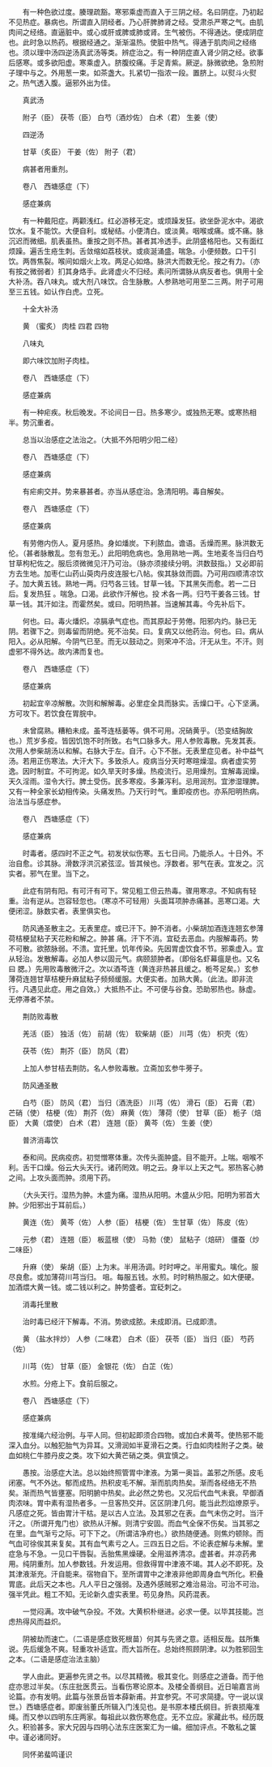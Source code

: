 <!-- { "loadSidebar": true } -->
　　有一种色欲过度。腠理疏豁。寒邪乘虚而直入于三阴之经。名曰阴症。乃初起不见热症。暴病也。所谓直入阴经者。乃心肝脾肺肾之经。受肃杀严寒之气。由肌肉间之经络。直逼脏中。或心或肝或脾或肺或肾。生气被伤。不得通达。便成阴症也。此时急以热药。根据经通之。渐渐温热。使脏中热气。得通于肌肉间之经络也。须以理中汤四逆汤真武汤等类。辨症治之。有一种阴症直入肾少阴之经。欲事后感寒。或多欲阳虚。寒乘虚入。脐腹绞痛。手足青紫。厥逆。脉微欲绝。急煎附子理中与之。外用葱一束。如茶盏大。扎紧切一指浓一段。置脐上。以熨斗火熨之。热气透入腹。逼邪外出为佳。

　　真武汤

　　附子（臣） 茯苓（臣） 白芍（酒炒佐） 白术（君） 生姜（使）

　　四逆汤

　　甘草（炙臣） 干姜（佐） 附子（君）

　　病甚者用重剂。

　　卷八　西塘感症（下）

　　感症兼病

　　有一种戴阳症。两颧浅红。红必游移无定。或烦躁发狂。欲坐卧泥水中。渴欲饮水。复不能饮。大便自利。或秘结。小便清白。或淡黄。咽喉或痛。或不痛。脉沉迟而微细。肌表虽热。重按之则不热。甚者其冷透手。此阴盛格阳也。又有面红烦躁。遍舌生疮生刺。舌敛缩如荔枝状。或痰涎涌盛。喘急。小便频数。口干引饮。两唇焦裂。喉间如烟火上攻。两足心如烙。脉洪大而数无伦。按之有力。（亦有按之微弱者）扪其身烙手。此肾虚火不归经。素问所谓脉从病反者也。俱用十全大补汤。吞八味丸。或大剂八味饮。合生脉散。人参熟地可用至二三两。附子可用至三五钱。如认作白虎。立死。

　　十全大补汤

　　黄 （蜜炙） 肉桂 四君 四物

　　八味丸

　　即六味饮加附子肉桂。

　　卷八　西塘感症（下）

　　感症兼病

　　有一种疟疾。秋后晚发。不论间日一日。热多寒少。或独热无寒。或寒热相半。势沉重者。

　　总当以治感症之法治之。（大抵不外阳明少阳二经）

　　卷八　西塘感症（下）

　　感症兼病

　　有疟痢交并。势来暴甚者。亦当从感症治。急清阳明。毒自解矣。

　　卷八　西塘感症（下）

　　感症兼病

　　有劳倦内伤人。夏月感热。身如燔炭。下利脓血。谵语。舌燥而黑。脉洪数无伦。（甚者脉散乱。忽有忽无。）此阳明危病也。急用熟地一两。生地麦冬当归白芍甘草枸杞佐之。服后须微微见汗乃可治。（脉亦须接续分明。洪数鼓指。）又必即前方去生地。加枣仁山药山萸肉丹皮连服七八帖。俟其脉敛而圆。乃可用四顺清凉饮子。加大黄五钱。熟地一两。归芍各三钱。甘草一钱。下其黑矢而愈。若一二日后。复发热狂 。喘急。口渴。此欲作汗解也。投 术各一两。归芍干姜各三钱。甘草一钱。其汗如注。而霍然矣。或曰。阳明热甚。当速解其毒。今先补后下。

　　何也。曰。毒火燔炽。凉膈承气症也。而其原起于劳倦。阳邪内灼。脉已无阴。若骤下之。则毒留而阴绝。死不治矣。曰。复病又以他药治。何也。曰。病从阳入。必从阳解。今阴气已至。而无以鼓动之。则荣冲不洽。汗无从生。不汗。则虚邪不得外达。故内沸而复也。

　　卷八　西塘感症（下）

　　感症兼病

　　初起宜辛凉解散。次则和解解毒。必里症全具而脉实。舌燥口干。心下坚满。方可攻下。若饮食在胃脘中。

　　未曾腐熟。糟粕未成。虽芩连栝蒌等。俱不可用。况硝黄乎。（恐变结胸故也。）荒岁多疫。皆因饥饱不时所致。右气口脉多大。用人参败毒散。先发其表。次用人参柴胡汤以和解。右脉大于左。自汗。心下不胀。无表里症见者。补中益气汤。若用正伤寒法。大汗大下。多致杀人。疫病当分天时寒暄燥湿。病者虚实劳逸。因时制宜。不可拘泥。如久旱天时多燥。热疫流行。忌用燥剂。宜解毒润燥。天久淫雨。湿令大行。脾土受伤。民多寒疫。多兼泻利。忌用润剂。宜渗湿理脾。又有一种全家长幼相传染。头痛发热。乃天行时气。重即疫疠也。亦系阳明热病。治法当与感症参。

　　卷八　西塘感症（下）

　　感症兼病

　　时毒者。感四时不正之气。初发状似伤寒。五七日间。乃能杀人。十日外。不治自愈。诊其脉。滑数浮洪沉紧弦涩。皆其候也。浮数者。邪气在表。宜发之。沉实者。邪气在里。当下之。

　　此症有阴有阳。有可汗有可下。常见粗工但云热毒。骤用寒凉。不知病有轻重。治有逆从。岂容轻忽也。（寒凉不可轻用）头面耳项肿赤痛甚。恶寒口渴。大便闭涩。脉数实者。表里俱实也。

　　防风通圣散主之。无表里症。或已汗下。肿不消者。小柴胡加酒连连翘玄参薄荷桔梗鼠粘子天花粉和解之。肿甚 痛。汗下不消。宜砭去恶血。内服解毒药。势不可散。欲脓脉弱。不溃。宜托里。饥年传染。先因胃虚饮食不节。邪乘虚入。宜从轻治。发散解毒。必加人参以固元气。病颐颔肿者。（即俗名虾幕瘟是也。又名曰 腮。）先用败毒散微汗之。次以酒芩连（黄连非热甚且缓之。栀芩足矣。）玄参薄荷连翘甘草桔梗升麻鼠粘子频频缓服。大便实者。加熟大黄。（此法。即非流行。凡遇见此症。用之自效。）大抵热不止。不可便与谷食。恐助邪热也。脉虚。无停滞者不禁。

　　荆防败毒散

　　羌活（臣） 独活（佐） 前胡（佐） 软柴胡（臣） 川芎（佐） 枳壳（佐）

　　茯苓（佐） 荆芥（臣） 防风（君）

　　上加人参甘桔去荆防。名人参败毒散。立斋加玄参牛蒡子。

　　防风通圣散

　　白芍（臣） 防风（君） 当归（酒洗臣） 川芎（佐） 滑石（臣） 石膏（君） 芒硝（使） 桔梗（佐） 荆芥（佐） 麻黄（佐） 薄荷（使） 甘草（臣） 栀子（焙臣） 大黄（煨使） 白术（君） 连翘（臣） 黄芩（佐） 生姜（使）

　　普济消毒饮

　　泰和间。民病疫疠。初觉憎寒体重。次传头面肿盛。目不能开。上喘。咽喉不利。舌干口燥。俗云大头天行。诸药罔效。明之云。身半以上天之气。邪热客心肺之间。上攻头面而肿。须用下药。

　　（大头天行。湿热为肿。木盛为痛。湿热从阳明。木盛从少阳。阳明为邪首大肿。少阳邪出于耳前后。）

　　黄连（佐） 黄芩（佐） 人参（臣） 桔梗（佐） 生甘草（佐） 陈皮（佐）

　　元参（君） 连翘（臣） 板蓝根（使） 马勃（使） 鼠粘子（焙研） 僵蚕（炒二味臣）

　　升麻（使） 柴胡（臣）上为末。半用汤调。时时呷之。半用蜜丸。噙化。服尽良愈。或加薄荷川芎当归。 咀。每服五钱。水煎。时时稍热服之。如大便硬。加酒煨大黄一钱。或二钱以利之。肿势盛者。宜砭刺之。

　　消毒托里散

　　治时毒已经汗下解毒。不消。势欲成脓。未成即消。已成即溃。

　　黄 （盐水拌炒） 人参（二味君） 白术（臣） 茯苓（臣） 当归（臣） 芍药（佐）

　　川芎（佐） 甘草（臣） 金银花（佐） 白芷（佐）

　　水煎。分疮上下。食前后服之。

　　卷八　西塘感症（下）

　　感症兼病

　　按准绳六经治例。与平人同。但初起即须合四物。或加白术黄芩。使热邪不能深入血分。以触犯胎气为异耳。又滑润如半夏滑石之类。行血如肉桂附子之类。破血如桃仁牛膝丹皮之类。攻下如大黄芒硝之类。俱宜慎之。

　　愚按。治感症大法。总以始终照管胃中津液。为第一奥旨。盖邪之所感。皮毛闭塞。气不外达。郁而成热。热积皮毛不解。渐而肌肉热矣。渐而各经络无不热矣。渐而热气皆壅塞。阳明腑中热矣。此必然之势也。又况后代血气未衰。早御酒肉浓味。胃中素有湿热者多。一旦客热交并。区区阴津几何。能当此烈焰燎原乎。凡感症之死。皆由胃汁干枯。是以古人立法。及其邪之在表。血气未伤之时。当汗汗之。（所谓开鬼门也）欲热从汗解。则清宁安固。而血气全保不伤矣。当其邪之在里。血气渐亏之际。可下下之。（所谓洁净府也。）欲热随便通。则焦灼顿除。而气血可徐俟其来复矣。其有血气素亏之人。三四五日之后。不论表症解与未解。里症急与不急。一见口干唇裂。舌胎焦黑燥硬。全用滋养清凉。虚甚者。并凉药弗用。纯阴重剂。加人参数钱。升发运用。但救得胃中津液不竭。其人必不即死。及其津液渐充。汗自能来。宿物自下。至所谓胃中之津液非他即周身血气所化。积叠胃底。此后天之本也。凡人平日之强弱。及遇外感贼邪之难治易治。可治不可治。强半凭此。粗工不知。无论新久虚实表里。苟见身热。风药混表。

　　一觉闷满。攻中破气杂投。不效。大黄枳朴继进。必求一便。以毕其技能。岂虑热得风而益炽。

　　阴被劫而速亡。（二语是感症致死根苗）何其与先贤之意。适相反哉。兹所集说。先后缓急不爽。轻重攻补适宜。而大旨所在。总始终照顾阴津。以为胜邪回生之本。（二语是感症治法主脑）

　　学人由此。更遍参先贤之书。以尽其精微。极其变化。则感症之道备。而于他症亦思过半矣。（东庄批医贯云。当看伤寒论原本。及楼全善纲目。近日喻嘉言尚论篇。亦有发明。此篇与张景岳皆本薛新甫。并宜参究。不可求简捷。守一说以误世。）西塘感症者。即废翁董氏所辑入门浅见也。是书原本楼氏纲目。折衷损庵准绳。而又参以四明东庄两家。每祖此以救伤寒危症。无不立应。家藏此书。经历既久。积验甚多。家大兄因与四明心法东庄医案汇为一编。细加评点。不敢私之箧中。谨必诸同好。

　　同怀弟蜚鸣谨识

　　
